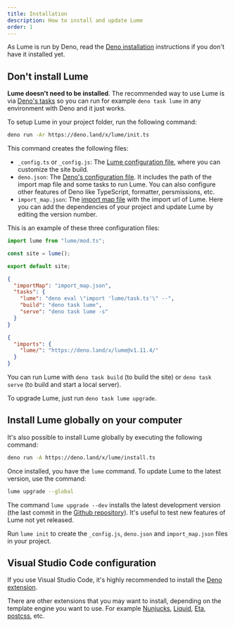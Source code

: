 ```yaml
---
title: Installation
description: How to install and update Lume
order: 1
---
```


As Lume is run by Deno, read the
[Deno installation](https://deno.land/#installation) instructions if you don't
have it installed yet.

## Don't install Lume

**Lume doesn't need to be installed**. The recommended way to use Lume is via
[Deno's tasks](https://deno.land/manual/tools/task_runner) so you can run for
example `deno task lume` in any environment with Deno and it just works.

To setup Lume in your project folder, run the following command:

```sh
deno run -Ar https://deno.land/x/lume/init.ts
```

This command creates the following files:

- `_config.ts` or `_config.js`: The
  [Lume configuration file](../configuration/config-file.md), where you can
  customize the site build.
- `deno.json`: The
  [Deno's configuration file](https://deno.land/manual/getting_started/configuration_file).
  It includes the path of the import map file and some tasks to run Lume. You
  can also configure other features of Deno like TypeScript, formatter,
  persmissions, etc.
- `import_map.json`: The
  [import map file](https://deno.land/manual/node/import_maps#using-import-maps)
  with the import url of Lume. Here you can add the dependencies of your project
  and update Lume by editing the version number.

This is an example of these three configuration files:

<lume-code>

```js {title="_config.js"}
import lume from "lume/mod.ts";

const site = lume();

export default site;
```

```json {title="deno.json"}
{
  "importMap": "import_map.json",
  "tasks": {
    "lume": "deno eval \"import 'lume/task.ts'\" --",
    "build": "deno task lume",
    "serve": "deno task lume -s"
  }
}
```

```json {title="import_map.json"}
{
  "imports": {
    "lume/": "https://deno.land/x/lume@v1.11.4/"
  }
}
```

</lume-code>

You can run Lume with `deno task build` (to build the site) or `deno task serve`
(to build and start a local server).

To upgrade Lume, just run `deno task lume upgrade`.

## Install Lume globally on your computer

It's also possible to install Lume globally by executing the following command:

```sh
deno run -A https://deno.land/x/lume/install.ts
```

Once installed, you have the `lume` command. To update Lume to the latest
version, use the command:

```sh
lume upgrade --global
```

The command `lume upgrade --dev` installs the latest development version (the
last commit in the [Github repository](https://github.com/lumeland/lume)). It's
useful to test new features of Lume not yet released.

Run `lume init` to create the `_config.js`, `deno.json` and `import_map.json`
files in your project.

## Visual Studio Code configuration

If you use Visual Studio Code, it's highly recommended to install the
[Deno extension](https://marketplace.visualstudio.com/items?itemName=denoland.vscode-deno).

There are other extensions that you may want to install, depending on the
template engine you want to use. For example
[Nunjucks](https://marketplace.visualstudio.com/items?itemName=ronnidc.nunjucks),
[Liquid](https://marketplace.visualstudio.com/items?itemName=sissel.shopify-liquid),
[Eta](https://marketplace.visualstudio.com/items?itemName=shadowtime2000.eta-vscode),
[postcss](https://marketplace.visualstudio.com/items?itemName=cpylua.language-postcss),
etc.
